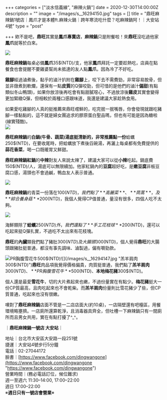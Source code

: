 +++
categories = ["淡水信義線", "麻辣火鍋"]
date = 2020-12-30T14:00:00Z
description = ""
image = "/images/s__16294150.jpg"
tags = []
title = "鼎旺麻辣鍋1號店｜鳳爪才是本體ft.麻辣火鍋｜跨年寒流吃什麼？吃麻辣鍋阿！｜大安站4號"
type = "post"

+++
欸不是吧，**鼎旺**其實是**鳳爪專賣店**，**麻辣鍋**只是附餐啦！來**鼎旺**沒吃過他家**鳳爪**就等於白來。<!--more-->

![](/images/s__16294226.jpg)

**鼎旺麻辣鍋**每桌必備**鳳爪**35$(NTD)/支，他家**鳳爪**拜託一定要趁熱吃，店員在點餐食也會提醒不要雞婆幫尚未抵達的友人點**鳳爪**，因為冷了不好吃。

**雞腳**經過滷煮後，黏乎的滷汁扒附在**雞腳**上，咬下去不需費勁，非常容易脫骨，但並非燉煮到軟爛，還保有一點**皮質**的Q彈咬勁，但可惜的是他們的滷汁**偏甜**(有點類似冬山鴨頭)，如果你放涼後再吃會有點甜膩噁心，不過放涼後**雞皮**其實會變得更加緊緻Q彈，但相較於兩種口感跟味道，我還是建議大家趁熱食用。

如果愛吃雞腳的人真的挺推薦來鼎旺嚐鮮的，吃完抿一抿嘴唇，你會發現就跟吃豬腳一樣黏黏的，這不就是婦女團追求的膠原蛋白聖品嗎，但也有可能是因為糖啦(線實殘酷)。  
![](/images/s__16294151.jpg)

**鼎旺麻辣鍋**的**白鍋(牛骨、蔬菜)湯底挺清新的，非常推薦點一份**蛤蠣250$(NTD)，在要收尾時，把蛤蠣放下煮後舀碗湯，再灑上每桌都有免費提供的**蒜花香菜**，喝一口既暖胃又鮮甜。

**鼎旺麻辣鍋紅鍋**的**中辣**對友人來說太辣了，建議大家可以從**小辣**吃起。鍋底費150$(NTD)/人，湯底可以無限續加。他家紅鍋內的**豆腐**超好吃，是**嫩豆腐**非板豆腐口感，湯頭也不會過鹹，鴨血友人表示普通。

![](/images/s__16294148.jpg)

**鼎旺麻辣鍋**的青菜一份落在100$(NTD)，我們點了**高麗菜**、**茼蒿**，及**綜合養身菇**200$(NTD)，我個人覺得CP值普通，量沒有很多，四個人吃不太夠。

![](/images/s__16294149.jpg)

海鮮類除了**蛤蠣**250$(NTD)外，我們還點了**手工花枝球**200$(NTD)，還可以吃起來挺Q彈扎實，不過吃不太出來有花枝塊。

**鼎旺**的**內臟**類我們點了豬肚300$(NTD)及大腸頭300$(NTD)，個人覺得**鼎旺**的大腸頭跟豬肚挺普通，都沒有事先調味、滷製過，偏有嚼勁款。

![](/images/s__16294145.jpg "PR胸腹雪花牛500$(NTD)")![](/images/s__16294147.jpg "羔羊肩肉300$(NTD)")**鼎旺**肉品項我覺得價格偏貴，肉質挺普通，我們點了**羔羊肩肉**300$(NTD)、**PR胸腹雪花牛**500$(NTD)、**本地梅花豬**300$(NTD)。

個人還是最愛**雪花牛**，切的大片煮起來也嫩，不過份量實在有點少。**梅花豬**挺大一份CP質最高，且肉吃起來也不會乾柴。而**羔羊肩肉**份量則比雪花豬少了些，但CP質普通，吃起來也沒有很嫩。

噢對了**鼎旺麻辣鍋**店面不管是一二店店面大(約10桌)，一店隔壁還有吧檯區，用餐環境略壅擠。一店廁所還算乾淨，且消毒器具齊全，但吐槽一下麻辣鍋只有一間廁所而且男女共用，實在有點打擾了^_^。

｜**鼎旺麻辣鍋一號店 大安站**｜

地址｜台北市大安區大安路一段251號  
捷運｜大安站4號步行5分鐘  
電話｜02-27044172  
臉書｜[https://www.facebook.com/dingwangone](https://www.facebook.com/dingwangone "https://www.facebook.com/dingwangone")  
營業時間｜(務必電話訂位，候位難求)  
週一至週六 11:30–14:00, 17:00–22:00  
週日            17:00–22:00  
※**週日只有一號店會營業**※